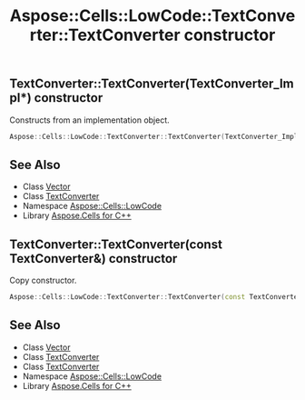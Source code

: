﻿---
title: Aspose::Cells::LowCode::TextConverter::TextConverter constructor
linktitle: TextConverter
second_title: Aspose.Cells for C++ API Reference
description: 'Aspose::Cells::LowCode::TextConverter::TextConverter constructor. Constructs from an implementation object in C++.'
type: docs
weight: 100
url: /cpp/aspose.cells.lowcode/textconverter/textconverter/
---
## TextConverter::TextConverter(TextConverter_Impl*) constructor


Constructs from an implementation object.

```cpp
Aspose::Cells::LowCode::TextConverter::TextConverter(TextConverter_Impl *impl)
```

## See Also

* Class [Vector](../../../aspose.cells/vector/)
* Class [TextConverter](../)
* Namespace [Aspose::Cells::LowCode](../../)
* Library [Aspose.Cells for C++](../../../)
## TextConverter::TextConverter(const TextConverter\&) constructor


Copy constructor.

```cpp
Aspose::Cells::LowCode::TextConverter::TextConverter(const TextConverter &src)
```

## See Also

* Class [Vector](../../../aspose.cells/vector/)
* Class [TextConverter](../)
* Class [TextConverter](../)
* Namespace [Aspose::Cells::LowCode](../../)
* Library [Aspose.Cells for C++](../../../)
